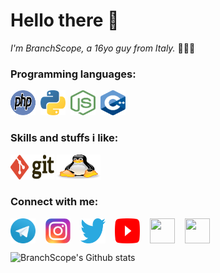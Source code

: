 # Hello there 👋 

*I'm BranchScope, a 16yo guy from Italy.* 👨🏻‍💻
 
### Programming languages:
<p align="left">
  <img src="assets/php.svg" alt="PHP" width="40" height="40"/>&nbsp;
  <img src="assets/python.svg" alt="Python" width="40" height="40"/>&nbsp;
  <img src="assets/nodejs.svg" alt="Node.js" width="40" height="40"/>&nbsp;
  <img src="assets/cpp.svg" alt="C++" width="40" height="40" />&nbsp;
</p>

### Skills and stuffs i like:
<p align="left">
  <img title="Hadoop" alt="Hadoop" src="assets/git.svg" width="70" height="40" />
  <img title="Hadoop" alt="Hadoop" src="assets/linux.svg" width="70" height="40" />
</p>

### Connect with me:
<p align="left">
<a href="https://t.me/BranchScope/" target="blank"><img align="center" src="assets/telegram.svg" height="40" width="40" /></a> &nbsp;&nbsp;
<a href="https://instagram.com/BranchScope/" target="blank"><img align="center" src="assets/instagram.svg" height="40" width="40" /></a> &nbsp;&nbsp;
<a href="https://twitter.com/BranchScope" target="blank"><img align="center" src="assets/twitter.svg" height="40" width="40" /></a> &nbsp;&nbsp;
<a href="https://www.youtube.com/channel/UCnsu1xVwDu3zTOWiW1egopw" target="blank"><img align="center" src="assets/youtube.svg" height="40" width="40" /></a> &nbsp;&nbsp;
<a href="https://stackoverflow.com/users/14426239/branchscope?tab=profile" target="blank"><img align="center" src="assets/stackoverflow.svg" height="40" width="40" /></a> &nbsp;&nbsp;
 <a href="https://reddit.com/user/BranchScope" target="blank"><img align="center" src="assets/reddit.svg" height="40" width="40" /></a> &nbsp;&nbsp;
</p>

![BranchScope's Github stats](https://github-readme-stats.vercel.app/api?username=BranchScope&show_icons=true&count_private=true&theme=react)